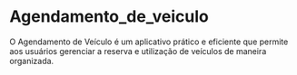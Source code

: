 # Agendamento_de_veiculo
O Agendamento de Veículo é um aplicativo prático e eficiente que permite aos usuários gerenciar a reserva e utilização de veículos de maneira organizada.
